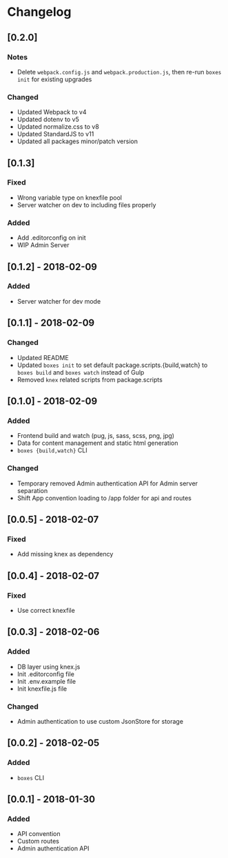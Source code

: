 # Changelog

## [0.2.0]
### Notes
- Delete `webpack.config.js` and `webpack.production.js`, then re-run `boxes init` for existing upgrades

### Changed
- Updated Webpack to v4
- Updated dotenv to v5
- Updated normalize.css to v8
- Updated StandardJS to v11
- Updated all packages minor/patch version

## [0.1.3]
### Fixed
- Wrong variable type on knexfile pool
- Server watcher on dev to including files properly

### Added
- Add .editorconfig on init
- WIP Admin Server

## [0.1.2] - 2018-02-09
### Added
- Server watcher for dev mode

## [0.1.1] - 2018-02-09
### Changed
- Updated README
- Updated `boxes init` to set default package.scripts.{build,watch} to `boxes build` and `boxes watch` instead of Gulp
- Removed `knex` related scripts from package.scripts

## [0.1.0] - 2018-02-09
### Added
- Frontend build and watch (pug, js, sass, scss, png, jpg)
- Data for content management and static html generation
- `boxes {build,watch}` CLI

### Changed
- Temporary removed Admin authentication API for Admin server separation
- Shift App convention loading to /app folder for api and routes

## [0.0.5] - 2018-02-07

### Fixed
- Add missing knex as dependency

## [0.0.4] - 2018-02-07

### Fixed
- Use correct knexfile

## [0.0.3] - 2018-02-06

### Added
- DB layer using knex.js
- Init .editorconfig file
- Init .env.example file
- Init knexfile.js file

### Changed
- Admin authentication to use custom JsonStore for storage

## [0.0.2] - 2018-02-05

### Added
- `boxes` CLI

## [0.0.1] - 2018-01-30

### Added
- API convention
- Custom routes
- Admin authentication API
